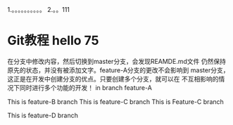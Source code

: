 1.。。。。。。。。。。
2.。。111

# Git教程 hello 75
在分支中修改内容，然后切换到master分支，会发现REAMDE.md文件
仍然保持原先的状态，并没有被添加文字。feature-A分支的更改不会影响到
master分支，这正是在开发中创建分支的优点。只要创建多个分支，就可以在
不互相影响的情况下同时进行多个功能的开发！
in branch feature-A

This is feature-B branch
This is feature-C branch
This is Feature-C branch

This is feature-D branch
